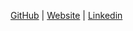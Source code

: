 [GitHub](http://github.com/bodhisha) |
[Website](https://bodhisha.com) |
[Linkedin](https://www.linkedin.com/in/bodhisha)

